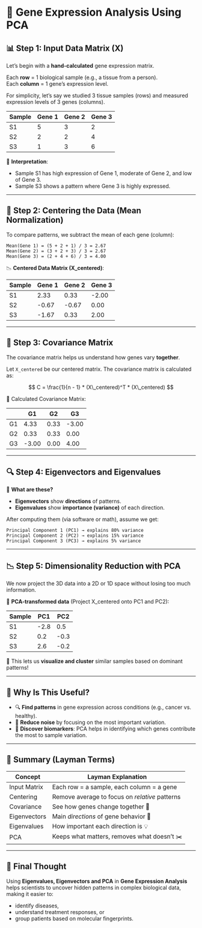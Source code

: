 # 🧬 Gene Expression Analysis Using PCA

## 📊 Step 1: Input Data Matrix (X)

Let’s begin with a **hand-calculated** gene expression matrix.

Each **row** = 1 biological sample (e.g., a tissue from a person).  
Each **column** = 1 gene’s expression level.

For simplicity, let’s say we studied 3 tissue samples (rows) and measured expression levels of 3 genes (columns).

| Sample | Gene 1 | Gene 2 | Gene 3 |
| ------ | ------ | ------ | ------ |
| S1     | 5      | 3      | 2      |
| S2     | 2      | 2      | 4      |
| S3     | 1      | 3      | 6      |


🧠 **Interpretation**:
- Sample S1 has high expression of Gene 1, moderate of Gene 2, and low of Gene 3.
- Sample S3 shows a pattern where Gene 3 is highly expressed.

---

## 🧮 Step 2: Centering the Data (Mean Normalization)

To compare patterns, we subtract the mean of each gene (column):
```
Mean(Gene 1) = (5 + 2 + 1) / 3 = 2.67
Mean(Gene 2) = (3 + 2 + 3) / 3 = 2.67
Mean(Gene 3) = (2 + 4 + 6) / 3 = 4.00
```

📉 **Centered Data Matrix (X_centered)**:

| Sample | Gene 1 | Gene 2 | Gene 3 |
| ------ | ------ | ------ | ------ |
| S1     | 2.33   | 0.33   | -2.00  |
| S2     | -0.67  | -0.67  | 0.00   |
| S3     | -1.67  | 0.33   | 2.00   |

---

## 📐 Step 3: Covariance Matrix

The covariance matrix helps us understand how genes vary **together**.

Let `X_centered` be our centered matrix. The covariance matrix is calculated as:

$$
C = \frac{1}{n - 1} * (X\_centered)^T * (X\_centered)
$$

🧮 Calculated Covariance Matrix:

|    | G1    | G2   | G3    |
| -- | ----- | ---- | ----- |
| G1 | 4.33  | 0.33 | -3.00 |
| G2 | 0.33  | 0.33 | 0.00  |
| G3 | -3.00 | 0.00 | 4.00  |


---

## 🔍 Step 4: Eigenvectors and Eigenvalues

🧠 **What are these?**
- **Eigenvectors** show **directions** of patterns.
- **Eigenvalues** show **importance (variance)** of each direction.

After computing them (via software or math), assume we get:
```
Principal Component 1 (PC1) → explains 80% variance
Principal Component 2 (PC2) → explains 15% variance
Principal Component 3 (PC3) → explains 5% variance
```


---

## 📉 Step 5: Dimensionality Reduction with PCA

We now project the 3D data into a 2D or 1D space without losing too much information.

🎯 **PCA-transformed data** (Project X_centered onto PC1 and PC2):

| Sample | PC1  | PC2  |
| ------ | ---- | ---- |
| S1     | -2.8 | 0.5  |
| S2     | 0.2  | -0.3 |
| S3     | 2.6  | -0.2 |


🧠 This lets us **visualize and cluster** similar samples based on dominant patterns!

---

## 🧪 Why Is This Useful?

- 🔍 **Find patterns** in gene expression across conditions (e.g., cancer vs. healthy).
- 🧠 **Reduce noise** by focusing on the most important variation.
- 🧭 **Discover biomarkers**: PCA helps in identifying which genes contribute the most to sample variation.

---

## 📌 Summary (Layman Terms)

| Concept        | Layman Explanation                            |
|----------------|-----------------------------------------------|
| Input Matrix   | Each row = a sample, each column = a gene     |
| Centering      | Remove average to focus on *relative* patterns |
| Covariance     | See how genes change together 🤝              |
| Eigenvectors   | Main *directions* of gene behavior 📏         |
| Eigenvalues    | How important each direction is 💡             |
| PCA            | Keeps what matters, removes what doesn’t ✂️   |

---

## 🎯 Final Thought

Using **Eigenvalues, Eigenvectors and PCA** in **Gene Expression Analysis** helps scientists to uncover hidden patterns in complex biological data, making it easier to: 
- identify diseases, 
- understand treatment responses, or 
- group patients based on molecular fingerprints.

